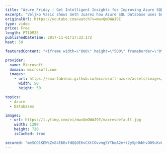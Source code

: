 ```yaml
---
title: "Azure Friday | Get Intelligent Insights for Improving Azure SQL Database Performance"
excerpt: "Veljko Vasic shows Seth Juarez how Azure SQL Database uses built-in intelligence to continuously monitors database usage so that it can detect disruptive events that cause poor performance. Once detected, a detailed analysis is performed generating a diagnostic log with an intelligent assessment of the"
originalUrl: https://youtube.com/watch?v=mwvQmOWWJ9E
type: video
price: Free
length: PT10M2S
publishedDateTime: 2017-11-01T17:32:17Z
heat: 50

featuredContent: "<iframe width=\"800\" height=\"500\" frameborder=\"0\" src=\"https://www.youtube.com/embed/mwvQmOWWJ9E\" allow=\"accelerometer; autoplay; encrypted-media; gyroscope; picture-in-picture\" allowfullscreen></iframe>"

provider:
  name: Microsoft
  domain: microsoft.com
  images:
    - url: https://smartableai.github.io/microsoft-azure/assets/images/organizations/microsoft.com-50x50.jpg
      width: 50
      height: 50

topics:
  - Azure
  - Databases

images:
  - url: https://i.ytimg.com/vi/mwvQmOWWJ9E/maxresdefault.jpg
    width: 1280
    height: 720
    isCached: true

secured: "meSCO1KEWsZv84EhBxfdQQdE6vCXtCOvvmgSYTbeA2e+t2ySpHbbhvO09uKvC8waXAVjbxkptHTHtqZBEw6THJv/5NEYzE08XW53WBmMIQj1JxfSYDU1uDAdI8YazDBN29yitP9ZsZiUFyanywTCvNZRxqlEp+Rt+vFe7Xq5JtIh/EPIgWHCRddIkrIwHRiAXiMkBLMFv0vwbm/jxwTHiS5XKBm5u8rROIafjiX47+QBA69J6SlTT61kmhXzCwyytg7xn/6+hzw9hTitUuewZSzJSY4b9nHPNvq9GQ9UM8w6rnYDL53mdzdyL9abN31MTodhSQya16NjcaTuWqIyf5rCWZq7xoU6qLa4AzXjlSPAsJoJd6jBjaTvgcbkVue8TgB3yaQP8W96D+9V4lAw2wLtq65DeyHV3HANfJJN5Ak=;0dFKMw1gwh8nVtSKGFJUDg=="
---
```


